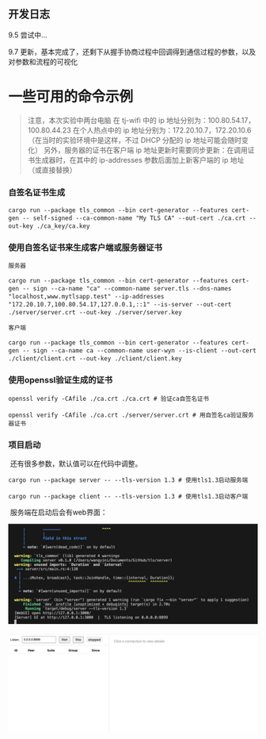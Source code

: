 ## 开发日志

9.5 尝试中...

9.7 更新，基本完成了，还剩下从握手协商过程中回调得到通信过程的参数，以及对参数和流程的可视化



# 一些可用的命令示例
> 注意，本次实验中两台电脑
> 在 tj-wifi 中的 ip 地址分别为：100.80.54.17，100.80.44.23
> 在个人热点中的 ip 地址分别为：172.20.10.7，172.20.10.6
> （在当时的实验环境中是这样，不过 DHCP 分配的 ip 地址可能会随时变化）
> 另外，服务器的证书在客户端 ip 地址更新时需要同步更新：在调用证书生成器时，在其中的 ip-addresses 参数后面加上新客户端的 ip 地址（或直接替换）



### 自签名证书生成

```terminal
cargo run --package tls_common --bin cert-generator --features cert-gen -- self-signed --ca-common-name "My TLS CA" --out-cert ./ca.crt --out-key ./ca_key/ca.key
```



### 使用自签名证书来生成客户端或服务器证书

    服务器
```terminal
cargo run --package tls_common --bin cert-generator --features cert-gen -- sign --ca-name "ca" --common-name server.tls --dns-names "localhost,www.mytlsapp.test" --ip-addresses "172.20.10.7,100.80.54.17,127.0.0.1,::1" --is-server --out-cert ./server/server.crt --out-key ./server/server.key
```
    客户端
```terminal
cargo run --package tls_common --bin cert-generator --features cert-gen -- sign --ca-name ca --common-name user-wyn --is-client --out-cert ./client/client.crt --out-key ./client/client.key
```



### 使用openssl验证生成的证书

```terminal
openssl verify -CAfile ./ca.crt ./ca.crt # 验证ca自签名证书

openssl verify -CAfile ./ca.crt ./server/server.crt # 用自签名ca验证服务器证书
```



### 项目启动

​	还有很多参数，默认值可以在代码中调整。

```terminal
cargo run --package server -- --tls-version 1.3 # 使用tls1.3启动服务端

cargo run --package client -- --tls-version 1.3 # 使用tls1.3启动客户端
```

​	服务端在启动后会有web界面：

![image1](image/image1.png)

![image1](image/image2.png)

